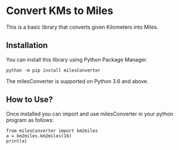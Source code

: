 # Convert KMs to Miles

This is a basic library that converts given Kilometers into Miles. 

## Installation 
You can install this library using Python Package Manager. 
```
python -m pip install milesConverter
```

The milesConverter is supported on Python 3.6 and above. 

## How to Use?
Once installed you can import and use milesConverter in your python program as follows:
```
from milesConverter import km2miles
a = km2miles.km2miles(16)
print(a)
```